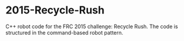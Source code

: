 # 2015-Recycle-Rush

C++ robot code for the FRC 2015 challenge: Recycle Rush.
The code is structured in the command-based robot pattern.

